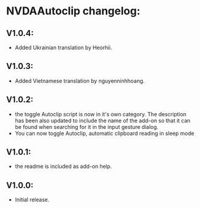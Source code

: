 # NVDAAutoclip changelog:

## V1.0.4:

- Added Ukrainian translation by Heorhii.

## V1.0.3:

- Added Vietnamese translation by nguyenninhhoang.

## V1.0.2:
- the toggle Autoclip script is now in it's own category. The description has been also updated to include the name of the add-on so that it can be found when searching for it in the input gesture dialog.
- You can now toggle Autoclip, automatic clipboard reading in sleep mode

## V1.0.1:
- the readme is included as add-on help.

## V1.0.0:
- Initial release.

